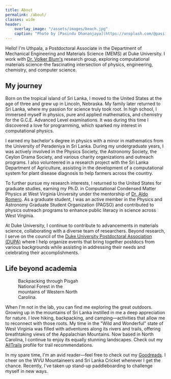 ```yaml
---
title: About
permalink: /about/
classes: wide
header:
    overlay_image: "/assets/images/beach.jpg"
    caption: "Photo by [Pasindu Dhananjaya](https://unsplash.com/@pasiiijay) on [Unsplash](https://unsplash.com)"
---
```


<!-- <figure style="width: 30%" class="align-right"> -->
<!--   <img src="{{ site.url }}{{ site.baseurl }}/assets/images/samknob.HEIC" alt=""> -->
<!--   <figcaption>Me in the wild.</figcaption> -->
<!-- </figure> -->

<!-- ![image](/assets/images/samknob.jpg){: .align-right style="width: 40%;"} -->

Hello! I'm Uthpala, a Postdoctoral Associate in the Department of Mechanical Engineering and Materials Science (MEMS) at Duke University. I work with [Dr. Volker Blum's](https://aims.pratt.duke.edu) research group, exploring computational materials science-the fascinating intersection of physics, engineering, chemistry, and computer science.

## My journey

Born on the tropical island of Sri Lanka, I moved to the United States at the age of three and grew up in Lincoln, Nebraska. My family later returned to Sri Lanka, where my passion for science truly took root. In high school, I immersed myself in physics, pure and applied mathematics, and chemistry for the G.C.E. Advanced Level examinations. It was during this time I discovered a love for programming, which sparked my interest in computational physics.

I earned my bachelor's degree in physics with a minor in mathematics from the University of Peradeniya in Sri Lanka. During my undergraduate years, I was actively involved in the Physics Society, the Astronomy Society, the Ceylon Drama Society, and various charity organizations and outreach programs. I also volunteered in a research project with the Sri Lanka Department of Agriculture, assisting in the development of a computational system for plant disease diagnosis to help farmers across the country.

To further pursue my research interests, I returned to the United States for graduate studies, earning my Ph.D. in Computational Condensed Matter Physics at West Virginia University under the mentorship of [Dr. Aldo Romero](https://aldoromero.sandbox.wvu.edu). As a graduate student, I was an active member in the Physics and Astronomy Graduate Student Organization (PAGSO) and contributed to physics outreach programs to enhance public literacy in science across West Virginia.

At Duke University, I continue to contribute to advancements in materials science, collaborating with a diverse team of researchers. Beyond research, I serve on the council of the [Duke University Postdoctoral Association (DUPA)](https://dukepostdocs.org) where I help organize events that bring together postdocs from various backgrounds while assisting in addressing their needs and celebrating their accomplishments.

## Life beyond academia

<figure style="width: 40%" class="align-right">
  <img src="{{ site.url }}{{ site.baseurl }}/assets/images/samknob.jpg" alt="">
  <figcaption>Backpacking through Pisgah National Forest in the mountains of Western North Carolina.</figcaption>
</figure>

When I'm not in the lab, you can find me exploring the great outdoors. Growing up in the mountains of Sri Lanka instilled in me a deep appreciation for nature. I love hiking, backpacking, and camping—activities that allow me to reconnect with those roots.  My time in the "Wild and Wonderful" state of West Virginia was filled with adventures along its rivers and trails, offering breathtaking views of the Appalachian Mountains. Now based in North Carolina, I continue to enjoy its equally stunning landscapes. Check out my [AllTrails](https://www.alltrails.com/members/uthpala-herath/completed) profile for trail recommendations.

In my spare time, I'm an avid reader—feel free to check out my [Goodreads](https://www.goodreads.com/user/show/62553916-uthpala-herath). I cheer on the WVU Mountaineers and Sri Lanka Cricket whenever I get the chance. Recently, I've taken up stand-up paddleboarding to challenge myself in new ways.
